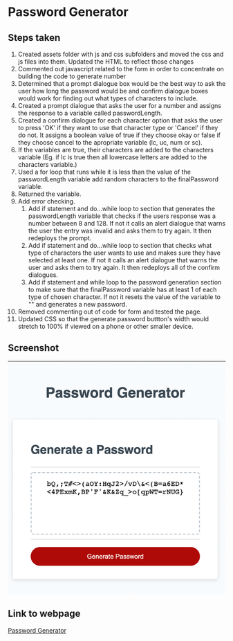 # Password Generator
## Steps taken
1. Created assets folder with js and css subfolders and moved the css and js files into them. Updated the HTML to reflect those changes
2. Commented out javascript related to the form in order to concentrate on building the code to generate number
3. Determined that a prompt dialogue box would be the best way to ask the user how long the password would be and confirm dialogue boxes would work for finding out what types of characters to include.
4. Created a prompt dialogue that asks the user for a number and assigns the response to a variable called passwordLength.
5. Created a confirm dialogue for each character option that asks the user to press 'OK' if they want to use that character type or 'Cancel' if they do not. It assigns a boolean value of true if they choose okay or false if they choose cancel to the apropriate variable (lc, uc, num or sc).
6. If the variables are true, their characters are added to the characters variable (Eg. if lc is true then all lowercase letters are added to the characters variable.)
7. Used a for loop that runs while it is less than the value of the passwordLength variable add random characters to the finalPassword variable.
8. Returned the variable.
9. Add error checking.
    1. Add if statement and do...while loop to section that generates the passwordLength variable that checks if the users response was a number between 8 and 128. If not it calls an alert dialogue that warns the user the entry was invalid and asks them to try again. It then redeploys the prompt.
    2. Add if statement and do...while loop to section that checks what type of characters the user wants to use and makes sure they have selected at least one. If not it calls an alert dialogue that warns the user and asks them to try again. It then redeploys all of the confirm dialogues.
    3. Add if statement and while loop to the password generation section to make sure that the finalPassword variable has at least 1 of each type of chosen character. If not it resets the value of the variable to "" and generates a new password.
10. Removed commenting out of code for form and tested the page.
11. Updated CSS so that the generate password buttton's width would stretch to 100% if viewed on a phone or other smaller device.

## Screenshot
![](./assets/images/screenshot.png)

## Link to webpage
[Password Generator](https://e-p-n.github.io/password-gen)

